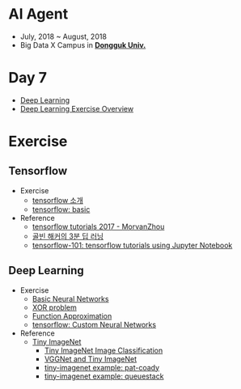 # AI Agent

- July, 2018 ~ August, 2018
- Big Data X Campus in [**Dongguk Univ.**](http://www.dongguk.edu/mbs/kr/index.jsp)

# Day 7

- [Deep Learning](./Deep_Learning.pdf)
- [Deep Learning Exercise Overview](./Deep_Learning_실습.pdf)

# Exercise

## Tensorflow

- Exercise
	- [tensorflow 소개](./DeepLearning/Tensorflow.md)
	- [tensorflow: basic](./DeepLearning/tensorflow_basic_Exercise.ipynb)
- Reference
	- [tensorflow tutorials 2017 - MorvanZhou](https://github.com/MorvanZhou/Tensorflow-Tutorial)
	- [골빈 해커의 3분 딥 러닝](https://github.com/golbin/TensorFlow-Tutorials)
	- [tensorflow-101: tensorflow tutorials using Jupyter Notebook](https://github.com/sjchoi86/Tensorflow-101)

## Deep Learning

- Exercise
	- [Basic Neural Networks](./DeepLearning/basic_Neural_Networks.ipynb)
	- [XOR problem](./DeepLearning/XOR_problem_Exercise.ipynb)
	- [Function Approximation](./DeepLearning/Function_Approximation_Exercise.ipynb)
	- [tensorflow: Custom Neural Networks](./DeepLearning/TF_Custom_NN.ipynb)
- Reference
	- [Tiny ImageNet](https://tiny-imagenet.herokuapp.com/)
		- [Tiny ImageNet Image Classification](http://cs231n.stanford.edu/reports/2017/pdfs/940.pdf)
		- [VGGNet and Tiny ImageNet](https://learningai.io/projects/2017/06/29/tiny-imagenet.html)
		- [tiny-imagenet example: pat-coady](https://github.com/pat-coady/tiny_imagenet)
		- [tiny-imagenet example: queuestack](https://github.com/queuestack/TinyImageNet)